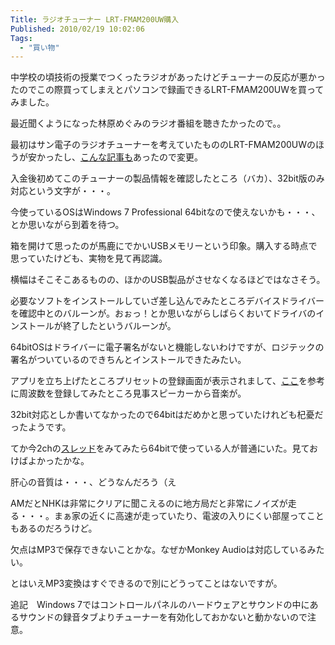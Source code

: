 ```yaml
---
Title: ラジオチューナー LRT-FMAM200UW購入
Published: 2010/02/19 10:02:06
Tags:
  - "買い物"
---
```

中学校の頃技術の授業でつくったラジオがあったけどチューナーの反応が悪かったのでこの際買ってしまえとパソコンで録画できるLRT-FMAM200UWを買ってみました。

最近聞くようになった林原めぐみのラジオ番組を聴きたかったので。。

最初はサン電子のラジオチューナーを考えていたもののLRT-FMAM200UWのほうが安かったし、[こんな記事も](http://av.watch.impress.co.jp/docs/news/20100205_347272.html)あったので変更。

入金後初めてこのチューナーの製品情報を確認したところ（バカ）、32bit版のみ対応という文字が・・・。

今使っているOSはWindows 7 Professional 64bitなので使えないかも・・・、とか思いながら到着を待つ。

<!-- more -->

箱を開けて思ったのが馬鹿にでかいUSBメモリーという印象。購入する時点で思っていたけども、実物を見て再認識。

横幅はそこそこあるものの、ほかのUSB製品がさせなくなるほどではなさそう。

必要なソフトをインストールしていざ差し込んでみたところデバイスドライバーを確認中とのバルーンが。おぉっ！とか思いながらしばらくおいてドライバのインストールが終了したというバルーンが。

64bitOSはドライバーに電子署名がないと機能しないわけですが、ロジテックの署名がついているのできちんとインストールできたみたい。

アプリを立ち上げたところプリセットの登録画面が表示されまして、[ここ](http://www.shin-yas.com/shin.amfm.html)を参考に周波数を登録してみたところ見事スピーカーから音楽が。

32bit対応としか書いてなかったので64bitはだめかと思っていたけれども杞憂だったようです。

てか今2chの[スレッド](http://pc11.2ch.net/test/read.cgi/hard/1263644248/)をみてみたら64bitで使っている人が普通にいた。見ておけばよかったかな。

肝心の音質は・・・、どうなんだろう（え

AMだとNHKは非常にクリアに聞こえるのに地方局だと非常にノイズが走る・・・。まぁ家の近くに高速が走っていたり、電波の入りにくい部屋ってこともあるのだろうけど。

欠点はMP3で保存できないことかな。なぜかMonkey Audioは対応しているみたい。

とはいえMP3変換はすぐできるので別にどうってことはないですが。

追記　Windows 7ではコントロールパネルのハードウェアとサウンドの中にあるサウンドの録音タブよりチューナーを有効化しておかないと動かないので注意。